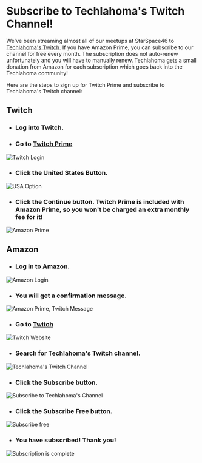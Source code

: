 # Subscribe to Techlahoma's Twitch Channel!

We've been streaming almost all of our meetups at StarSpace46 to [Techlahoma's Twitch](twitch.tv/techlahoma). If you have Amazon Prime, you can subscribe to our channel for free every month. The subscription does not auto-renew unfortunately and you will have to manually renew. Techlahoma gets a small donation from Amazon for each subscription which goes back into the Techlahoma community!

Here are the steps to sign up for Twitch Prime and subscribe to Techlahoma's Twitch channel:

## Twitch
* ### Log into Twitch.
* ### Go to [Twitch Prime](https://www.twitch.tv/prime)

![Twitch Login](../TwitchPrime/1.jpg)

* ### Click the United States Button. 

![USA Option](../TwitchPrime/2.jpg)

* ### Click the Continue button. Twitch Prime is included with Amazon Prime, so you won't be charged an extra monthly fee for it!

![Amazon Prime](../TwitchPrime/3.jpg)

## Amazon

* ### Log in to Amazon.

![Amazon Login](../TwitchPrime/4.jpg)

* ### You will get a confirmation message.

![Amazon Prime, Twitch Message](../TwitchPrime/5.jpg)

* ### Go to [Twitch](https://www.twitch.tv)

![Twitch Website](../TwitchPrime/6.jpg)

* ### Search for Techlahoma's Twitch channel.

![Techlahoma's Twitch Channel](../TwitchPrime/7.jpg)

* ### Click the Subscribe button.

![Subscribe to Techlahoma's Channel](../TwitchPrime/8.jpg)

* ### Click the Subscribe Free button.

![Subscribe free](../TwitchPrime/9.jpg)

* ### You have subscribed! Thank you!

![Subscription is complete](../TwitchPrime/10.jpg)
